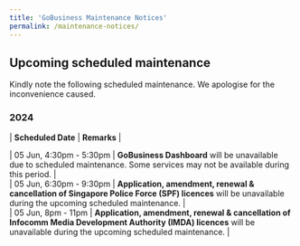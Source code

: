 ```yaml
---
title: 'GoBusiness Maintenance Notices'
permalink: /maintenance-notices/
---
```


## Upcoming scheduled maintenance

Kindly note the following scheduled maintenance. We apologise for the inconvenience caused.

### 2024 

| **Scheduled Date** | **Remarks** |  


| 05 Jun, 4:30pm - 5:30pm | **GoBusiness Dashboard** will be unavailable due to scheduled maintenance. Some services may not be available during this period. |    
| 05 Jun, 6:30pm - 9:30pm | **Application, amendment, renewal & cancellation of Singapore Police Force (SPF) licences** will be unavailable during the upcoming scheduled maintenance. |     
| 05 Jun, 8pm - 11pm | **Application, amendment, renewal & cancellation of Infocomm Media Development Authority (IMDA) licences** will be unavailable during the upcoming scheduled maintenance. | 

   

<script src="/jquery/jquery.min.js"></script> <script src="/jquery/resize-tables.js"></script>
